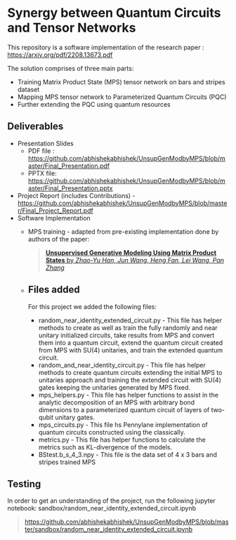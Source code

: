 # Synergy between Quantum Circuits and Tensor Networks
This repository is a software implementation of the research paper : https://arxiv.org/pdf/2208.13673.pdf

The solution comprises of three main parts:
* Training Matrix Product State (MPS) tensor network on bars and stripes dataset
* Mapping MPS tensor network to Parameterized Quantum Circuits (PQC)
* Further extending the PQC using quantum resources

## Deliverables

* Presentation Slides
  * PDF file : https://github.com/abhishekabhishek/UnsupGenModbyMPS/blob/master/Final_Presentation.pdf
  * PPTX file: https://github.com/abhishekabhishek/UnsupGenModbyMPS/blob/master/Final_Presentation.pptx
* Project Report (includes Contributions) - https://github.com/abhishekabhishek/UnsupGenModbyMPS/blob/master/Final_Project_Report.pdf
* Software Implementation
  * MPS training - adapted from pre-existing implementation done by authors of the paper:
    > [**Unsupervised Generative Modeling Using Matrix Product States** by *Zhao-Yu Han, Jun Wang, Heng Fan, Lei Wang, Pan Zhang*](https://arxiv.org/abs/1709.01662)
  * ## Files added
    For this project we added the following files:
 
      * random_near_identity_extended_circuit.py - This file has helper methods to create as well as train the fully randomly and near unitary initialized circuits, take results from MPS and convert them into a quantum circuit, extend the quantum circuit created from MPS with SU(4) unitaries, and train the extended quantum circuit.
      * random_and_near_identity_circuit.py - This file has helper methods  to create  quantum circuits extending the initial MPS to unitaries approach and training the extended circuit with SU(4) gates keeping the unitaries generated by MPS fixed.
      * mps_helpers.py - This file has helper functions to assist in the analytic decomposition of an MPS with arbitrary bond dimensions to a parameterized quantum circuit of layers of
     two-qubit unitary gates.
      * mps_circuits.py - This file hs Pennylane implementation of quantum circuits constructed using the classically.
      * metrics.py - This file has helper functions to calculate the metrics such as KL-divergence of the models.
      * BStest.b_s_4_3.npy - This file is the data set of 4 x 3 bars and stripes
     trained MPS

## Testing 
In order to get an understanding of the project, run the following jupyter notebook: sandbox/random_near_identity_extended_circuit.ipynb 
> https://github.com/abhishekabhishek/UnsupGenModbyMPS/blob/master/sandbox/random_near_identity_extended_circuit.ipynb
